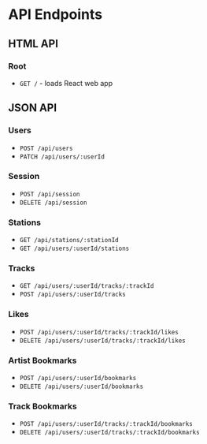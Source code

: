 # API Endpoints

## HTML API

### Root

- `GET /` - loads React web app

## JSON API

### Users

- `POST /api/users`
- `PATCH /api/users/:userId`

### Session

- `POST /api/session`
- `DELETE /api/session`

### Stations
- `GET /api/stations/:stationId`
- `GET /api/users/:userId/stations`

### Tracks

- `GET /api/users/:userId/tracks/:trackId`
- `POST /api/users/:userId/tracks`

### Likes

- `POST /api/users/:userId/tracks/:trackId/likes`
- `DELETE /api/users/:userId/tracks/:trackId/likes`

### Artist Bookmarks

- `POST /api/users/:userId/bookmarks`
- `DELETE /api/users/:userId/bookmarks`

### Track Bookmarks

- `POST /api/users/:userId/tracks/:trackId/bookmarks`
- `DELETE /api/users/:userId/tracks/:trackId/bookmarks`
